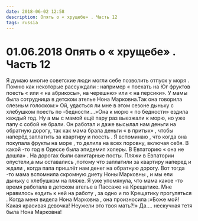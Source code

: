 ```yaml
---
date: 2018-06-02 12:58
description: Опять о « хрущебе» . Часть 12
tags: russia
---
```

# 01.06.2018 Опять о « хрущебе» . Часть 12

Я думаю многие советские люди могли себе позволить отпуск у моря . Помню как некоторые рассуждали : например « поехать на Юг фруктов поесть « или « на абрикосы», на черешню» или « на персики». У мамы была сотрудница в детском ателье  Нона Марковна.Так она говорила слезным голоском:» Ой, удасться ли мне в этом сезоне дыньку с хлебушком поесть по -бедности....»Она к морю « по бедности» ездила каждый год.  Ну а мы с мамой ещё пару раз выезжали к морю, но уже папу с собой не брали. Он работал и даже высылал нам деньги на обратную дорогу, так как мама брала деньги « в притык» , чтобы наперёд заплатить за квартиру и поесть . Я вспоминаю , что когда она покупала фрукты на море , то делила на всех поровну, включая себя. В какой -то год в Одессе была эпидемия холеры. В Евпаторию « она не дошла» . На дорогах были санитарные посты. Пляжи в Евпатории опустели,а мы оставались ,потому что заплатили за квартиру наперед и ждали , когда папа пришлёт нам денег на обратную дорогу. Вот тогда -то мама вспомнила скромную диету Ноны Марковны , и мы ели дыньку с хлебушком на пляже.                                                                Я уже упомянула, что мама  какое -то время работала в детском ателье в Пассаже на Крещатике. Мне нравилось ездить к ней на работу , за одно и по Крещатику прогуляться  . Когда меня видела Нона Марковна , она произносила :»Боже мой! Какая красивая девочка! Неужели это твоя мать?!»    Да.... нескучная тетя была Нона Марковна!
